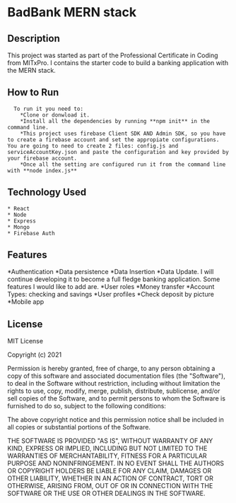 # BadBank MERN stack



## Description
  This project was started as part of the Professional Certificate in Coding from MITxPro. I contains the starter code to build a banking application with the MERN stack.

## How to Run
      To run it you need to:
        *Clone or donwload it.
        *Install all the dependencies by running **npm init** in the command line.
        *This project uses firebase Client SDK AND Admin SDK, so you have to create a firebase account and set the appropiate configurations. You are going to need to create 2 files: config.js and serviceAccountKey.json and paste the configuration and key provided by your firebase account.
        *Once all the setting are configured run it from the command line with **node index.js**

## Technology Used
    * React
    * Node
    * Express
    * Mongo
    * Firebase Auth

## Features
  *Authentication
  *Data persistence
  *Data Insertion
  *Data Update.
  I will continue developing it to become a full fledge banking application.
  Some features I would like to add are.
  *User roles
  *Money transfer
  *Account Types: checking and savings
  *User profiles
  *Check deposit by picture
  *Mobile app

## License
MIT License

Copyright (c) 2021

Permission is hereby granted, free of charge, to any person obtaining a copy
of this software and associated documentation files (the "Software"), to deal
in the Software without restriction, including without limitation the rights
to use, copy, modify, merge, publish, distribute, sublicense, and/or sell
copies of the Software, and to permit persons to whom the Software is
furnished to do so, subject to the following conditions:

The above copyright notice and this permission notice shall be included in all
copies or substantial portions of the Software.

THE SOFTWARE IS PROVIDED "AS IS", WITHOUT WARRANTY OF ANY KIND, EXPRESS OR
IMPLIED, INCLUDING BUT NOT LIMITED TO THE WARRANTIES OF MERCHANTABILITY,
FITNESS FOR A PARTICULAR PURPOSE AND NONINFRINGEMENT. IN NO EVENT SHALL THE
AUTHORS OR COPYRIGHT HOLDERS BE LIABLE FOR ANY CLAIM, DAMAGES OR OTHER
LIABILITY, WHETHER IN AN ACTION OF CONTRACT, TORT OR OTHERWISE, ARISING FROM,
OUT OF OR IN CONNECTION WITH THE SOFTWARE OR THE USE OR OTHER DEALINGS IN THE
SOFTWARE.
